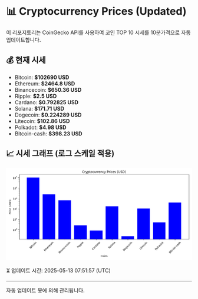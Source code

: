 
# 📊 Cryptocurrency Prices (Updated)

이 리포지토리는 CoinGecko API를 사용하여 코인 TOP 10 시세를 10분가격으로 자동 업데이트합니다.

## 💰 현재 시세
- Bitcoin: **$102690 USD**
- Ethereum: **$2464.8 USD**
- Binancecoin: **$650.36 USD**
- Ripple: **$2.5 USD**
- Cardano: **$0.792825 USD**
- Solana: **$171.71 USD**
- Dogecoin: **$0.224289 USD**
- Litecoin: **$102.86 USD**
- Polkadot: **$4.98 USD**
- Bitcoin-cash: **$398.23 USD**

## 📈 시세 그래프 (로그 스케일 적용)
![Crypto Prices](crypto_prices.png)

⏳ 업데이트 시간: 2025-05-13 07:51:57 (UTC)

---
자동 업데이트 봇에 의해 관리됩니다.
